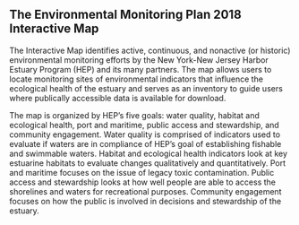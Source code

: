 ## The Environmental Monitoring Plan 2018 Interactive Map

The Interactive Map identifies active, continuous, and nonactive (or historic) environmental monitoring efforts by the New York-New Jersey Harbor Estuary Program (HEP) and its many partners. The map allows users to locate monitoring sites of environmental indicators that influence the ecological health of the estuary and serves as an inventory to guide users where publically accessible data is available for download.

The map is organized by HEP’s five goals: water quality, habitat and ecological health, port and maritime, public access and stewardship, and community engagement. Water quality is comprised of indicators used to evaluate if waters are in compliance of HEP’s goal of establishing fishable and swimmable waters. Habitat and ecological health indicators look at key estuarine habitats to evaluate changes qualitatively and quantitatively. Port and maritime focuses on the issue of legacy toxic contamination. Public access and stewardship looks at how well people are able to access the shorelines and waters for recreational purposes. Community engagement focuses on how the public is involved in decisions and stewardship of the estuary.
